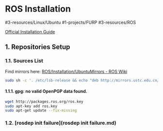 # ROS Installation
#3-resources/Linux/Ubuntu #1-projects/FURP #3-resources/ROS

[Official Installation Guide](https://wiki.ros.org/noetic/Installation/Ubuntu)
## 1. Repositories Setup
### 1.1. Sources List
Find mirrors here: [ROS/Installation/UbuntuMirrors - ROS Wiki](https://wiki.ros.org/ROS/Installation/UbuntuMirrors#China)

```bash
sudo sh -c '. /etc/lsb-release && echo "deb http://mirrors.ustc.edu.cn/ros/ubuntu/ `lsb_release -cs` main" > /etc/apt/sources.list.d/ros-latest.list'
```

#### 1.1.1. gpg: no valid OpenPGP data found.

```bash
wget http://packages.ros.org/ros.key  
sudo apt-key add ros.key  
sudo apt-get update --fix-missing
```

### 1.2. [rosdep init failure](rosdep init failure.md)

